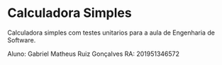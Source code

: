 # Calculadora Simples

Calculadora simples com testes unitarios para a aula de Engenharia de Software.

Aluno: Gabriel Matheus Ruiz Gonçalves
RA: 201951346572